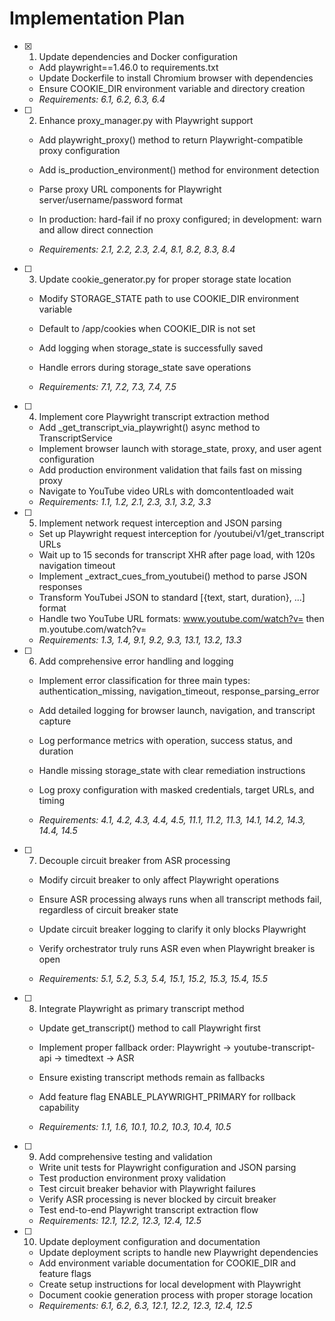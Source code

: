 # Implementation Plan

- [x] 1. Update dependencies and Docker configuration


  - Add playwright==1.46.0 to requirements.txt
  - Update Dockerfile to install Chromium browser with dependencies
  - Ensure COOKIE_DIR environment variable and directory creation
  - _Requirements: 6.1, 6.2, 6.3, 6.4_



- [ ] 2. Enhance proxy_manager.py with Playwright support
  - Add playwright_proxy() method to return Playwright-compatible proxy configuration
  - Add is_production_environment() method for environment detection
  - Parse proxy URL components for Playwright server/username/password format


  - In production: hard-fail if no proxy configured; in development: warn and allow direct connection
  - _Requirements: 2.1, 2.2, 2.3, 2.4, 8.1, 8.2, 8.3, 8.4_

- [ ] 3. Update cookie_generator.py for proper storage state location
  - Modify STORAGE_STATE path to use COOKIE_DIR environment variable


  - Default to /app/cookies when COOKIE_DIR is not set
  - Add logging when storage_state is successfully saved
  - Handle errors during storage_state save operations
  - _Requirements: 7.1, 7.2, 7.3, 7.4, 7.5_


- [ ] 4. Implement core Playwright transcript extraction method
  - Add _get_transcript_via_playwright() async method to TranscriptService
  - Implement browser launch with storage_state, proxy, and user agent configuration
  - Add production environment validation that fails fast on missing proxy
  - Navigate to YouTube video URLs with domcontentloaded wait
  - _Requirements: 1.1, 1.2, 2.1, 2.3, 3.1, 3.2, 3.3_


- [ ] 5. Implement network request interception and JSON parsing
  - Set up Playwright request interception for /youtubei/v1/get_transcript URLs
  - Wait up to 15 seconds for transcript XHR after page load, with 120s navigation timeout
  - Implement _extract_cues_from_youtubei() method to parse JSON responses
  - Transform YouTubei JSON to standard [{text, start, duration}, ...] format
  - Handle two YouTube URL formats: www.youtube.com/watch?v= then m.youtube.com/watch?v=
  - _Requirements: 1.3, 1.4, 9.1, 9.2, 9.3, 13.1, 13.2, 13.3_


- [ ] 6. Add comprehensive error handling and logging
  - Implement error classification for three main types: authentication_missing, navigation_timeout, response_parsing_error
  - Add detailed logging for browser launch, navigation, and transcript capture
  - Log performance metrics with operation, success status, and duration
  - Handle missing storage_state with clear remediation instructions

  - Log proxy configuration with masked credentials, target URLs, and timing
  - _Requirements: 4.1, 4.2, 4.3, 4.4, 4.5, 11.1, 11.2, 11.3, 14.1, 14.2, 14.3, 14.4, 14.5_

- [ ] 7. Decouple circuit breaker from ASR processing
  - Modify circuit breaker to only affect Playwright operations
  - Ensure ASR processing always runs when all transcript methods fail, regardless of circuit breaker state


  - Update circuit breaker logging to clarify it only blocks Playwright
  - Verify orchestrator truly runs ASR even when Playwright breaker is open
  - _Requirements: 5.1, 5.2, 5.3, 5.4, 15.1, 15.2, 15.3, 15.4, 15.5_

- [ ] 8. Integrate Playwright as primary transcript method
  - Update get_transcript() method to call Playwright first



  - Implement proper fallback order: Playwright → youtube-transcript-api → timedtext → ASR
  - Ensure existing transcript methods remain as fallbacks
  - Add feature flag ENABLE_PLAYWRIGHT_PRIMARY for rollback capability
  - _Requirements: 1.1, 1.6, 10.1, 10.2, 10.3, 10.4, 10.5_

- [ ] 9. Add comprehensive testing and validation
  - Write unit tests for Playwright configuration and JSON parsing
  - Test production environment proxy validation
  - Test circuit breaker behavior with Playwright failures
  - Verify ASR processing is never blocked by circuit breaker
  - Test end-to-end Playwright transcript extraction flow
  - _Requirements: 12.1, 12.2, 12.3, 12.4, 12.5_

- [ ] 10. Update deployment configuration and documentation
  - Update deployment scripts to handle new Playwright dependencies
  - Add environment variable documentation for COOKIE_DIR and feature flags
  - Create setup instructions for local development with Playwright
  - Document cookie generation process with proper storage location
  - _Requirements: 6.1, 6.2, 6.3, 12.1, 12.2, 12.3, 12.4, 12.5_